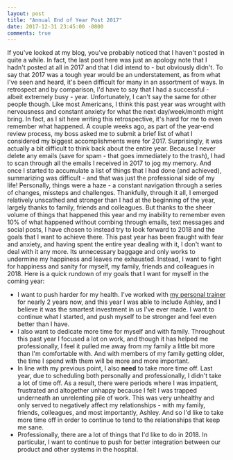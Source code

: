 ```yaml
---
layout: post
title: "Annual End of Year Post 2017"
date: 2017-12-31 23:45:00 -0800
comments: true
---
```

If you've looked at my blog, you've probably noticed that I haven't posted in quite a while. In fact, the last post here was just an apology note that I hadn't posted at all in 2017 and that I did intend to - but obviously didn't. To say that 2017 was a tough year would be an understatement, as from what I've seen and heard, it's been difficult for many in an assortment of ways. In retrospect and by comparison, I'd have to say that I had a successful - albeit extremely busy - year. Unfortunately, I can't say the same for other people though. Like most Americans, I think this past year was wrought with nervousness and constant anxiety for what the next day/week/month might bring. In fact, as I sit here writing this retrospective, it's hard for me to even remember what happened.
A couple weeks ago, as part of the year-end review process, my boss asked me to submit a brief list of what I considered my biggest accomplishments were for 2017. Surprisingly, it was actually a bit difficult to think back about the entire year. Because I never delete any emails (save for spam - that goes immediately to the trash), I had to scan through all the emails I received in 2017 to jog my memory. And once I started to accumulate a list of things that I had done (and achieved), summarizing was difficult - and that was just the professional side of my life!
Personally, things were a haze - a constant navigation through a series of changes, missteps and challenges. Thankfully, through it all, I emerged relatively unscathed and stronger than I had at the beginning of the year, largely thanks to family, friends and colleagues. But thanks to the sheer volume of things that happened this year and my inability to remember even 10% of what happened without combing through emails, text messages and social posts, I have chosen to instead try to look forward to 2018 and the goals that I want to achieve there.
This past year has been fraught with fear and anxiety, and having spent the entire year dealing with it, I don't want to deal with it any more. Its unnecessary baggage and only works to undermine my happiness and leaves me exhausted. Instead, I want to fight for happiness and sanity for myself, my family, friends and colleagues in 2018.
Here is a quick rundown of my goals that I want for myself in the coming year:
* I want to push harder for my health. I've worked with [my personal trainer](https://www.chrisamoroso.com/) for nearly 2 years now, and this year I was able to include Ashley, and I believe it was the smartest investment in us I've ever made. I want to continue what I started, and push myself to be stronger and feel even better than I have.
* I also want to dedicate more time for myself and with family. Throughout this past year I focused a lot on work, and though it has helped me professionally, I feel it pulled me away from my family a little bit more than I'm comfortable with. And with members of my family getting older, the time I spend with them will be more and more important.
* In line with my previous point, I also **need** to take more time off. Last year, due to scheduling both personally and professionally, I didn't take a lot of time off. As a result, there were periods where I was impatient, frustrated and altogether unhappy because I felt I was trapped underneath an unrelenting pile of work. This was very unhealthy and only served to negatively affect my relationships - with my family, friends, colleagues, and most importantly, Ashley. And so I'd like to take more time off in order to continue to tend to the relationships that keep me sane.
* Professionally, there are a lot of things that I'd like to do in 2018. In particular, I want to continue to push for better integration between our product and other systems in the hospital. 

